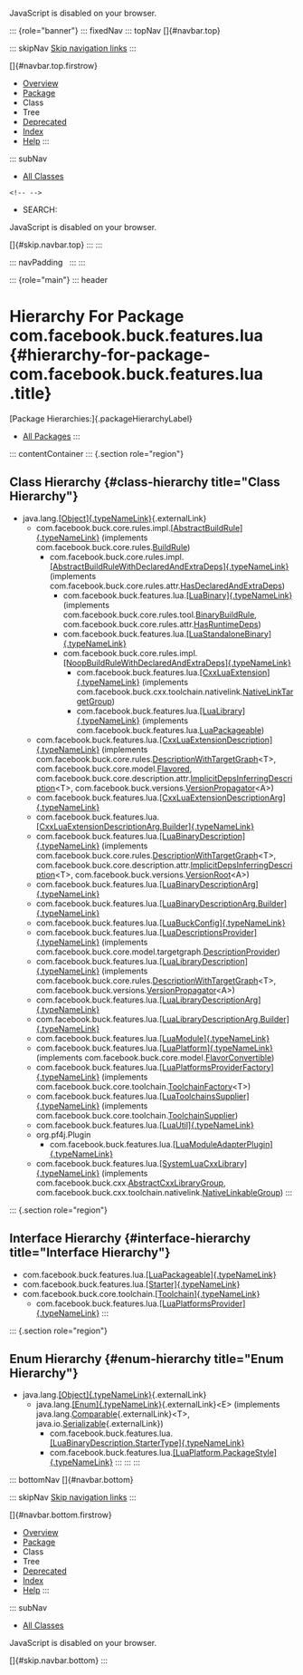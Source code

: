 <div>

JavaScript is disabled on your browser.

</div>

::: {role="banner"}
::: fixedNav
::: topNav
[]{#navbar.top}

::: skipNav
[Skip navigation links](#skip.navbar.top "Skip navigation links")
:::

[]{#navbar.top.firstrow}

-   [Overview](../../../../../index.html)
-   [Package](package-summary.html)
-   Class
-   Tree
-   [Deprecated](../../../../../deprecated-list.html)
-   [Index](../../../../../index-all.html)
-   [Help](../../../../../help-doc.html)
:::

::: subNav
-   [All Classes](../../../../../allclasses.html)

```{=html}
<!-- -->
```
-   SEARCH:

<div>

<div>

JavaScript is disabled on your browser.

</div>

</div>

[]{#skip.navbar.top}
:::
:::

::: navPadding
 
:::
:::

::: {role="main"}
::: header
# Hierarchy For Package com.facebook.buck.features.lua {#hierarchy-for-package-com.facebook.buck.features.lua .title}

[Package Hierarchies:]{.packageHierarchyLabel}

-   [All Packages](../../../../../overview-tree.html)
:::

::: contentContainer
::: {.section role="region"}
## Class Hierarchy {#class-hierarchy title="Class Hierarchy"}

-   java.lang.[[Object]{.typeNameLink}](http://docs.oracle.com/javase/7/docs/api/java/lang/Object.html?is-external=true "class or interface in java.lang"){.externalLink}
    -   com.facebook.buck.core.rules.impl.[[AbstractBuildRule]{.typeNameLink}](../../core/rules/impl/AbstractBuildRule.html "class in com.facebook.buck.core.rules.impl")
        (implements
        com.facebook.buck.core.rules.[BuildRule](../../core/rules/BuildRule.html "interface in com.facebook.buck.core.rules"))
        -   com.facebook.buck.core.rules.impl.[[AbstractBuildRuleWithDeclaredAndExtraDeps]{.typeNameLink}](../../core/rules/impl/AbstractBuildRuleWithDeclaredAndExtraDeps.html "class in com.facebook.buck.core.rules.impl")
            (implements
            com.facebook.buck.core.rules.attr.[HasDeclaredAndExtraDeps](../../core/rules/attr/HasDeclaredAndExtraDeps.html "interface in com.facebook.buck.core.rules.attr"))
            -   com.facebook.buck.features.lua.[[LuaBinary]{.typeNameLink}](LuaBinary.html "class in com.facebook.buck.features.lua")
                (implements
                com.facebook.buck.core.rules.tool.[BinaryBuildRule](../../core/rules/tool/BinaryBuildRule.html "interface in com.facebook.buck.core.rules.tool"),
                com.facebook.buck.core.rules.attr.[HasRuntimeDeps](../../core/rules/attr/HasRuntimeDeps.html "interface in com.facebook.buck.core.rules.attr"))
            -   com.facebook.buck.features.lua.[[LuaStandaloneBinary]{.typeNameLink}](LuaStandaloneBinary.html "class in com.facebook.buck.features.lua")
            -   com.facebook.buck.core.rules.impl.[[NoopBuildRuleWithDeclaredAndExtraDeps]{.typeNameLink}](../../core/rules/impl/NoopBuildRuleWithDeclaredAndExtraDeps.html "class in com.facebook.buck.core.rules.impl")
                -   com.facebook.buck.features.lua.[[CxxLuaExtension]{.typeNameLink}](CxxLuaExtension.html "class in com.facebook.buck.features.lua")
                    (implements
                    com.facebook.buck.cxx.toolchain.nativelink.[NativeLinkTargetGroup](../../cxx/toolchain/nativelink/NativeLinkTargetGroup.html "interface in com.facebook.buck.cxx.toolchain.nativelink"))
                -   com.facebook.buck.features.lua.[[LuaLibrary]{.typeNameLink}](LuaLibrary.html "class in com.facebook.buck.features.lua")
                    (implements
                    com.facebook.buck.features.lua.[LuaPackageable](LuaPackageable.html "interface in com.facebook.buck.features.lua"))
    -   com.facebook.buck.features.lua.[[CxxLuaExtensionDescription]{.typeNameLink}](CxxLuaExtensionDescription.html "class in com.facebook.buck.features.lua")
        (implements
        com.facebook.buck.core.rules.[DescriptionWithTargetGraph](../../core/rules/DescriptionWithTargetGraph.html "interface in com.facebook.buck.core.rules")\<T\>,
        com.facebook.buck.core.model.[Flavored](../../core/model/Flavored.html "interface in com.facebook.buck.core.model"),
        com.facebook.buck.core.description.attr.[ImplicitDepsInferringDescription](../../core/description/attr/ImplicitDepsInferringDescription.html "interface in com.facebook.buck.core.description.attr")\<T\>,
        com.facebook.buck.versions.[VersionPropagator](../../versions/VersionPropagator.html "interface in com.facebook.buck.versions")\<A\>)
    -   com.facebook.buck.features.lua.[[CxxLuaExtensionDescriptionArg]{.typeNameLink}](CxxLuaExtensionDescriptionArg.html "class in com.facebook.buck.features.lua")
    -   com.facebook.buck.features.lua.[[CxxLuaExtensionDescriptionArg.Builder]{.typeNameLink}](CxxLuaExtensionDescriptionArg.Builder.html "class in com.facebook.buck.features.lua")
    -   com.facebook.buck.features.lua.[[LuaBinaryDescription]{.typeNameLink}](LuaBinaryDescription.html "class in com.facebook.buck.features.lua")
        (implements
        com.facebook.buck.core.rules.[DescriptionWithTargetGraph](../../core/rules/DescriptionWithTargetGraph.html "interface in com.facebook.buck.core.rules")\<T\>,
        com.facebook.buck.core.description.attr.[ImplicitDepsInferringDescription](../../core/description/attr/ImplicitDepsInferringDescription.html "interface in com.facebook.buck.core.description.attr")\<T\>,
        com.facebook.buck.versions.[VersionRoot](../../versions/VersionRoot.html "interface in com.facebook.buck.versions")\<A\>)
    -   com.facebook.buck.features.lua.[[LuaBinaryDescriptionArg]{.typeNameLink}](LuaBinaryDescriptionArg.html "class in com.facebook.buck.features.lua")
    -   com.facebook.buck.features.lua.[[LuaBinaryDescriptionArg.Builder]{.typeNameLink}](LuaBinaryDescriptionArg.Builder.html "class in com.facebook.buck.features.lua")
    -   com.facebook.buck.features.lua.[[LuaBuckConfig]{.typeNameLink}](LuaBuckConfig.html "class in com.facebook.buck.features.lua")
    -   com.facebook.buck.features.lua.[[LuaDescriptionsProvider]{.typeNameLink}](LuaDescriptionsProvider.html "class in com.facebook.buck.features.lua")
        (implements
        com.facebook.buck.core.model.targetgraph.[DescriptionProvider](../../core/model/targetgraph/DescriptionProvider.html "interface in com.facebook.buck.core.model.targetgraph"))
    -   com.facebook.buck.features.lua.[[LuaLibraryDescription]{.typeNameLink}](LuaLibraryDescription.html "class in com.facebook.buck.features.lua")
        (implements
        com.facebook.buck.core.rules.[DescriptionWithTargetGraph](../../core/rules/DescriptionWithTargetGraph.html "interface in com.facebook.buck.core.rules")\<T\>,
        com.facebook.buck.versions.[VersionPropagator](../../versions/VersionPropagator.html "interface in com.facebook.buck.versions")\<A\>)
    -   com.facebook.buck.features.lua.[[LuaLibraryDescriptionArg]{.typeNameLink}](LuaLibraryDescriptionArg.html "class in com.facebook.buck.features.lua")
    -   com.facebook.buck.features.lua.[[LuaLibraryDescriptionArg.Builder]{.typeNameLink}](LuaLibraryDescriptionArg.Builder.html "class in com.facebook.buck.features.lua")
    -   com.facebook.buck.features.lua.[[LuaModule]{.typeNameLink}](LuaModule.html "class in com.facebook.buck.features.lua")
    -   com.facebook.buck.features.lua.[[LuaPlatform]{.typeNameLink}](LuaPlatform.html "class in com.facebook.buck.features.lua")
        (implements
        com.facebook.buck.core.model.[FlavorConvertible](../../core/model/FlavorConvertible.html "interface in com.facebook.buck.core.model"))
    -   com.facebook.buck.features.lua.[[LuaPlatformsProviderFactory]{.typeNameLink}](LuaPlatformsProviderFactory.html "class in com.facebook.buck.features.lua")
        (implements
        com.facebook.buck.core.toolchain.[ToolchainFactory](../../core/toolchain/ToolchainFactory.html "interface in com.facebook.buck.core.toolchain")\<T\>)
    -   com.facebook.buck.features.lua.[[LuaToolchainsSupplier]{.typeNameLink}](LuaToolchainsSupplier.html "class in com.facebook.buck.features.lua")
        (implements
        com.facebook.buck.core.toolchain.[ToolchainSupplier](../../core/toolchain/ToolchainSupplier.html "interface in com.facebook.buck.core.toolchain"))
    -   com.facebook.buck.features.lua.[[LuaUtil]{.typeNameLink}](LuaUtil.html "class in com.facebook.buck.features.lua")
    -   org.pf4j.Plugin
        -   com.facebook.buck.features.lua.[[LuaModuleAdapterPlugin]{.typeNameLink}](LuaModuleAdapterPlugin.html "class in com.facebook.buck.features.lua")
    -   com.facebook.buck.features.lua.[[SystemLuaCxxLibrary]{.typeNameLink}](SystemLuaCxxLibrary.html "class in com.facebook.buck.features.lua")
        (implements
        com.facebook.buck.cxx.[AbstractCxxLibraryGroup](../../cxx/AbstractCxxLibraryGroup.html "interface in com.facebook.buck.cxx"),
        com.facebook.buck.cxx.toolchain.nativelink.[NativeLinkableGroup](../../cxx/toolchain/nativelink/NativeLinkableGroup.html "interface in com.facebook.buck.cxx.toolchain.nativelink"))
:::

::: {.section role="region"}
## Interface Hierarchy {#interface-hierarchy title="Interface Hierarchy"}

-   com.facebook.buck.features.lua.[[LuaPackageable]{.typeNameLink}](LuaPackageable.html "interface in com.facebook.buck.features.lua")
-   com.facebook.buck.features.lua.[[Starter]{.typeNameLink}](Starter.html "interface in com.facebook.buck.features.lua")
-   com.facebook.buck.core.toolchain.[[Toolchain]{.typeNameLink}](../../core/toolchain/Toolchain.html "interface in com.facebook.buck.core.toolchain")
    -   com.facebook.buck.features.lua.[[LuaPlatformsProvider]{.typeNameLink}](LuaPlatformsProvider.html "interface in com.facebook.buck.features.lua")
:::

::: {.section role="region"}
## Enum Hierarchy {#enum-hierarchy title="Enum Hierarchy"}

-   java.lang.[[Object]{.typeNameLink}](http://docs.oracle.com/javase/7/docs/api/java/lang/Object.html?is-external=true "class or interface in java.lang"){.externalLink}
    -   java.lang.[[Enum]{.typeNameLink}](http://docs.oracle.com/javase/7/docs/api/java/lang/Enum.html?is-external=true "class or interface in java.lang"){.externalLink}\<E\>
        (implements
        java.lang.[Comparable](http://docs.oracle.com/javase/7/docs/api/java/lang/Comparable.html?is-external=true "class or interface in java.lang"){.externalLink}\<T\>,
        java.io.[Serializable](http://docs.oracle.com/javase/7/docs/api/java/io/Serializable.html?is-external=true "class or interface in java.io"){.externalLink})
        -   com.facebook.buck.features.lua.[[LuaBinaryDescription.StarterType]{.typeNameLink}](LuaBinaryDescription.StarterType.html "enum in com.facebook.buck.features.lua")
        -   com.facebook.buck.features.lua.[[LuaPlatform.PackageStyle]{.typeNameLink}](LuaPlatform.PackageStyle.html "enum in com.facebook.buck.features.lua")
:::
:::
:::

::: bottomNav
[]{#navbar.bottom}

::: skipNav
[Skip navigation links](#skip.navbar.bottom "Skip navigation links")
:::

[]{#navbar.bottom.firstrow}

-   [Overview](../../../../../index.html)
-   [Package](package-summary.html)
-   Class
-   Tree
-   [Deprecated](../../../../../deprecated-list.html)
-   [Index](../../../../../index-all.html)
-   [Help](../../../../../help-doc.html)
:::

::: subNav
-   [All Classes](../../../../../allclasses.html)

<div>

<div>

JavaScript is disabled on your browser.

</div>

</div>

[]{#skip.navbar.bottom}
:::
